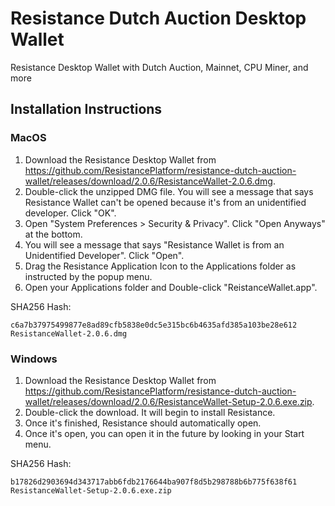 # Resistance Dutch Auction Desktop Wallet
Resistance Desktop Wallet with Dutch Auction, Mainnet, CPU Miner, and more

## Installation Instructions

### MacOS

1. Download the Resistance Desktop Wallet from https://github.com/ResistancePlatform/resistance-dutch-auction-wallet/releases/download/2.0.6/ResistanceWallet-2.0.6.dmg. 
2. Double-click the unzipped DMG file. You will see a message that says Resistance Wallet can't be opened because it's from an unidentified developer. Click "OK".
3. Open "System Preferences > Security & Privacy". Click "Open Anyways" at the bottom.
4. You will see a message that says "Resistance Wallet is from an Unidentified Developer". Click "Open".
5. Drag the Resistance Application Icon to the Applications folder as instructed by the popup menu.
6. Open your Applications folder and Double-click "ReistanceWallet.app".

SHA256 Hash:

```
c6a7b37975499877e8ad89cfb5838e0dc5e315bc6b4635afd385a103be28e612  ResistanceWallet-2.0.6.dmg
```

### Windows

1. Download the Resistance Desktop Wallet from https://github.com/ResistancePlatform/resistance-dutch-auction-wallet/releases/download/2.0.6/ResistanceWallet-Setup-2.0.6.exe.zip.
2. Double-click the download. It will begin to install Resistance.
3. Once it's finished, Resistance should automatically open.
4. Once it's open, you can open it in the future by looking in your Start menu.

SHA256 Hash:

```
b17826d2903694d343717abb6fdb2176644ba907f8d5b298788b6b775f638f61  ResistanceWallet-Setup-2.0.6.exe.zip
```

